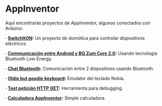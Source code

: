 # AppInventor

Aquí encontrarás proyectos de AppInventor, algunos conectados con Arduino:

**· [SwitchItON](https://github.com/Jkutkut/SwitchItON):** Un proyecto de domótica para controlar dispositivos eléctricos.

**· [Communicación entre Android y BQ Zum Core 2.0](https://github.com/Jkutkut/Android-and-BQ-Zum-Core-2.0-communication):** Usando tecnología Bluetooth Low Energy.

**· [Chat Bluetooth](https://github.com/Jkutkut/AppInventor-Bluetooth-chat):** Comunicación entre 2 dispositivos usando Bluetooth. 

**· [Oldie but goodie keyboard](https://github.com/Jkutkut/Oldie-but-goodie-keyboard):** Emulator del teclado Nokia.

**· [Test petición HTTP GET](https://github.com/Jkutkut/AppInventor-HTTP-GET-Request-Test):** Herramienta para debugging.

**· [Calculadora AppInventor](https://github.com/Jkutkut/AppInventor-Calculator):** Simple calculadora.

